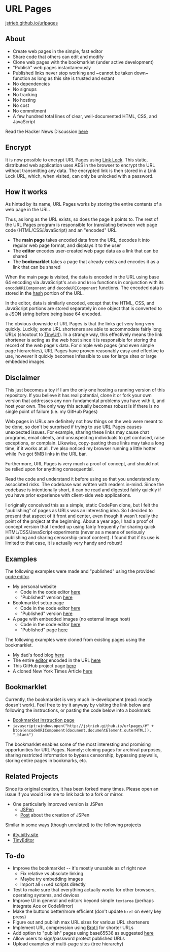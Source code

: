 # URL Pages

[jstrieb.github.io/urlpages](http://jstrieb.github.io/urlpages)

## About

- Create web pages in the simple, fast editor
- Share code that others can edit and modify
- Clone web pages with the bookmarklet (under active development)
- "Publish" web pages instantaneously
- Published links never stop working and ~cannot be taken down~ function as
  long as this site is trusted and extant
- No dependencies
- No signups
- No tracking
- No hosting
- No cost
- No commitment
- A few hundred total lines of clear, well-documented HTML, CSS, and JavaScript

Read the Hacker News Discussion
[here](https://news.ycombinator.com/item?id=20317840)


## Encrypt

It is now possible to encrypt URL Pages using [Link
Lock](https://github.com/jstrieb/link-lock). This static, distributed web
application uses AES in the browser to encrypt the URL without transmitting any
data. The encrypted link is then stored in a Link Lock URL, which, when
visited, can only be unlocked with a password.


## How it works

As hinted by its name, URL Pages works by storing the entire contents of a web
page in the URL.

Thus, as long as the URL exists, so does the page it points to. The rest of the
URL Pages program is responsible for translating between web page code
(HTML/CSS/JavaScript) and an "encoded" URL.

- The **main page** takes encoded data from the URL, decodes it into regular
  web page format, and displays it to the user
- The **editor** encodes user-created web page data as a link that can be
  shared
- The **bookmarklet** takes a page that already exists and encodes it as a link
  that can be shared

When the main page is visited, the data is encoded in the URL using base 64
encoding via JavaScript's `atob` and `btoa` functions in conjunction with its
`encodeURIComponent` and `decodeURIComponent` functions. The encoded data is
stored in the
[hash](https://developer.mozilla.org/en-US/docs/Web/API/URL/hash#Examples)
portion of the URL.

In the editor, data is similarly encoded, except that the HTML, CSS, and
JavaScript portions are stored separately in one object that is converted to a
JSON string before being base 64 encoded.

The obvious downside of URL Pages is that the links get very long very quickly.
Luckily, some URL shorteners are able to accommodate fairly long URLs (shoutout
to [TinyUrl](http://tinyurl.com)). In a strange way, this effectively means the
link shortener is acting as the web host since it is responsible for storing
the record of the web page's data. For simple web pages (and even simple page
hierarchies), URL Pages have proven reasonably easy and effective to use,
however it quickly becomes infeasible to use for large sites or large embedded
images.


## Disclaimer

This just becomes a toy if I am the only one hosting a running version of this
repository. If you believe it has real potential, clone it or fork your own
version that addresses any non-fundamental problems you have with it, and host
your own. The only way this actually becomes robust is if there is no single
point of failure (i.e. my GitHub Pages)

Web pages in URLs are definitely not how things on the web were meant to be
done, so don't be surprised if trying to use URL Pages causes unexpected
issues. For example, sharing these links may cause chat programs, email
clients, and unsuspecting individuals to get confused, raise exceptions, or
complain. Likewise, copy-pasting these links may take a long time, if it works
at all. I've also noticed my browser running a little hotter while I've got 5MB
links in the URL bar.

Furthermore, URL Pages is very much a proof of concept, and should not be
relied upon for anything consequential.

Read the code and understand it before using so that you understand any
associated risks. The codebase was written with readers in-mind. Since the
codebase is intentionally short, it can be read and digested fairly quickly if
you have prior experience with client-side web applications.

I originally conceived this as a simple, static CodePen clone, but I felt the
"publishing" of pages as URLs was an interesting idea. So I decided to present
that aspect of it front and center, even though it wasn't really the point of
the project at the beginning. About a year ago, I had a proof of concept
version that I ended up using fairly frequently for sharing quick
HTML/CSS/JavaScript experiments (never as a means of seriously publishing and
sharing censorship-proof content). I found that if its use is limited to that
case, it is actually very handy and robust!


## Examples

The following examples were made and "published" using the provided [code
editor](http://jstrieb.github.io/urlpages/editor).

- My personal website
    - Code in the code editor [here](https://tinyurl.com/y64dmsqm)
    - "Published" version [here](https://tinyurl.com/y5mpq8zh)
- Bookmarklet setup page
    - Code in the code editor [here](http://tinyurl.com/y6rrrlnm)
    - "Published" version [here](http://tinyurl.com/y5khpxpt)
- A page with embedded images (no external image host)
    - Code in the code editor
      [here](http://jstrieb.github.io/urlpages/examples/embed-code.html)
    - "Published" page
      [here](http://jstrieb.github.io/urlpages/examples/embed-page.html)

The following examples were cloned from existing pages using the bookmarklet.

- My dad's food blog
  [here](http://jstrieb.github.io/urlpages/examples/food-blog.html)
- The entire [editor](http://jstrieb.github.io/urlpages/editor) encoded in the
  URL [here](https://tinyurl.com/y62y9abz)
- This GitHub project page
  [here](http://jstrieb.github.io/urlpages/examples/project-page.html)
- A cloned New York Times Article
  [here](http://jstrieb.github.io/urlpages/examples/nyt.html)


## Bookmarklet

Currently, the bookmarklet is very much in-development (read: mostly doesn't
work). Feel free to try it anyway by visiting the link below and following the
instructions, or pasting the code below into a bookmark:
- [Bookmarklet instruction page](http://tinyurl.com/y5khpxpt)
- `javascript:window.open("http://jstrieb.github.io/urlpages/#" +
  btoa(encodeURIComponent(document.documentElement.outerHTML)), "_blank")`

The bookmarklet enables some of the most interesting and promising
opportunities for URL Pages. Namely: cloning pages for archival purposes,
sharing restricted information to bypass censorship, bypassing paywalls,
storing entire pages in bookmarks, etc.


## Related Projects

Since its original creation, it has been forked many times. Please open an
issue if you would like me to link back to a fork or mirror.
- One particularly improved version is JSPen
    - [JSPen](http://jspen.co)
    - [Post](https://medium.com/swlh/creating-jspen-a-codepen-like-editor-that-stores-pages-in-urls-b163934f06c8)
      about the creation of JSPen

Similar in some ways (though unrelated) to the following projects
- [itty.bitty.site](https://github.com/alcor/itty-bitty)
- [TinyEditor](https://github.com/umpox/TinyEditor)


## To-do

- Improve the bookmarklet -- it's mostly unusable as of right now
    - Fix relative vs absolute linking
    - Maybe try embedding images
    - Import all `src`ed scripts directly
- Test to make sure that everything actually works for other browsers,
  operating systems, and devices
- Improve UI in general and editors beyond simple `textarea` (perhaps integrate
  Ace or CodeMirror)
- Make the buttons better/more efficient (don't update `href` on every key
  press)
- Figure out and publish max URL sizes for various URL shorteners
- Implement URL compression using
  [Brotli](https://en.wikipedia.org/wiki/Brotli) for shorter URLs
- Add option to "publish" pages using base65536 as suggested
  [here](https://github.com/jstrieb/urlpages/issues/5)
- Allow users to sign/password protect published URLs
- Upload examples of multi-page sites (tree hierarchy)
